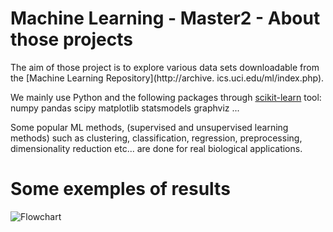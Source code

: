 # Machine Learning - Master2 - About those projects

The aim of those project is to explore various data sets downloadable from the [Machine Learning Repository](http://archive.
ics.uci.edu/ml/index.php).

We mainly use Python and the following packages through [scikit-learn](https://scikit-learn.org/stable/) tool:
numpy
pandas
scipy
matplotlib
statsmodels
graphviz
...


Some popular ML methods, (supervised and unsupervised learning methods) such as clustering, classification, regression, preprocessing, dimensionality reduction etc... are done for real biological applications.

# Some exemples of results

![Flowchart](https://docs.google.com/drawings/d/18ULx2-owp9DKU5f8SuY7kVg0Ow_yRpXEpDnWrh0oy-4/export/png)
